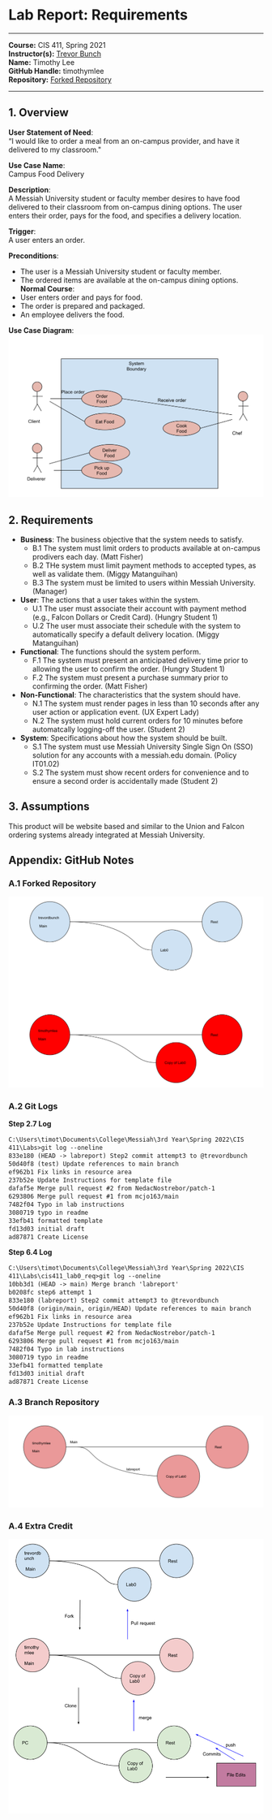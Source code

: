 # Lab Report: Requirements
___
**Course:** CIS 411, Spring 2021  
**Instructor(s):** [Trevor Bunch](https://github.com/trevordbunch)  
**Name:** Timothy Lee   
**GitHub Handle:** timothymlee  
**Repository:** [Forked Repository](https://github.com/timothymlee/cis411_lab0_req) 
___

## 1. Overview
**User Statement of Need**:     
“I would like to order a meal from an on-campus provider, 
and have it delivered to my classroom."

**Use Case Name**:  
Campus Food Delivery    

**Description**:    
A Messiah University student or faculty member desires to have food delivered to their classroom from on-campus dining options. The user enters their order, pays for the food, and specifies a delivery location. 

**Trigger**:    
A user enters an order.   

**Preconditions**:
- The user is a Messiah University student or faculty member.
- The ordered items are available at the on-campus dining options.  
**Normal Course**:
- User enters order and pays for food.
- The order is prepared and packaged.
- An employee delivers the food.

**Use Case Diagram**:   
![Forked Repository Diagram](/assets/Lab0Part4_Diagram.svg) 


## 2. Requirements

- **Business**: The business objective that the system needs to satisfy.
  - B.1 The system must limit orders to products available at on-campus prodivers each day. (Matt Fisher)
  - B.2 THe system must limit payment methods to accepted types, as well as validate them. (Miggy Matanguihan)
  - B.3 The system must be limited to users within Messiah University. (Manager)
- **User**: The actions that a user takes within the system.
  - U.1 The user must associate their account with payment method (e.g., Falcon Dollars or Credit Card). (Hungry Student 1)
  - U.2 The user must associate their schedule with the system to automatically specify a default delivery location. (Miggy Matanguihan)
- **Functional**: The functions should the system perform.
  - F.1 The system must present an anticipated delivery time prior to allowing the user to confirm the order. (Hungry Student 1)
  - F.2 The system must present a purchase summary prior to confirming the order. (Matt Fisher)
- **Non-Functional**: The characteristics that the system should have.
  - N.1 The system must render pages in less than 10 seconds after any user action or application event. (UX Expert Lady)
  - N.2 The system must hold current orders for 10 minutes before automatcally logging-off the user. (Student 2)
- **System**: Specifications about how the system should be built.
  - S.1 The system must use Messiah University Single Sign On (SSO) solution for any accounts with a messiah.edu domain. (Policy IT01.02)
  - S.2 The system must show recent orders for convenience and to ensure a second order is accidentally made (Student 2)

## 3. Assumptions
This product will be website based and similar to the Union and Falcon ordering systems already integrated at Messiah University.

## Appendix: GitHub Notes

### A.1 Forked Repository
![Forked Repository Diagram](/assets/Lab0Part1_Diagram.svg) 

### A.2 Git Logs
**Step 2.7 Log**
```
C:\Users\timot\Documents\College\Messiah\3rd Year\Spring 2022\CIS 411\Labs>git log --oneline
833e180 (HEAD -> labreport) Step2 commit attempt3 to @trevordbunch
50d40f8 (test) Update references to main branch
ef962b1 Fix links in resource area
237b52e Update Instructions for template file
dafaf5e Merge pull request #2 from NedacNostrebor/patch-1
6293806 Merge pull request #1 from mcjo163/main
7482f04 Typo in lab instructions
3080719 typo in readme
33efb41 formatted template
fd13d03 initial draft
ad87871 Create License
```

**Step 6.4 Log**
```
C:\Users\timot\Documents\College\Messiah\3rd Year\Spring 2022\CIS 411\Labs\cis411_lab0_req>git log --oneline
10bb3d1 (HEAD -> main) Merge branch 'labreport'
b0208fc step6 attempt 1
833e180 (labreport) Step2 commit attempt3 to @trevordbunch
50d40f8 (origin/main, origin/HEAD) Update references to main branch
ef962b1 Fix links in resource area
237b52e Update Instructions for template file
dafaf5e Merge pull request #2 from NedacNostrebor/patch-1
6293806 Merge pull request #1 from mcjo163/main
7482f04 Typo in lab instructions
3080719 typo in readme
33efb41 formatted template
fd13d03 initial draft
ad87871 Create License
```

### A.3 Branch Repository
![Branch Repository Diagram](/assets/Lab0Part2_Diagram.svg)  


### A.4 Extra Credit
![Round-trip Diagram](/assets/Lab0Part8_Diagram.svg)    